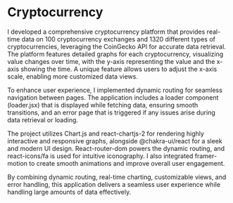 # Cryptocurrency

I developed a comprehensive cryptocurrency platform that provides real-time data on 100 cryptocurrency exchanges and 1320 different types of cryptocurrencies, leveraging the CoinGecko API for accurate data retrieval. The platform features detailed graphs for each cryptocurrency, visualizing value changes over time, with the y-axis representing the value and the x-axis showing the time. A unique feature allows users to adjust the x-axis scale, enabling more customized data views.

To enhance user experience, I implemented dynamic routing for seamless navigation between pages. The application includes a loader component (loader.jsx) that is displayed while fetching data, ensuring smooth transitions, and an error page that is triggered if any issues arise during data retrieval or loading.

The project utilizes Chart.js and react-chartjs-2 for rendering highly interactive and responsive graphs, alongside @chakra-ui/react for a sleek and modern UI design. React-router-dom powers the dynamic routing, and react-icons/fa is used for intuitive iconography. I also integrated framer-motion to create smooth animations and improve overall user engagement.

By combining dynamic routing, real-time charting, customizable views, and error handling, this application delivers a seamless user experience while handling large amounts of data effectively.

